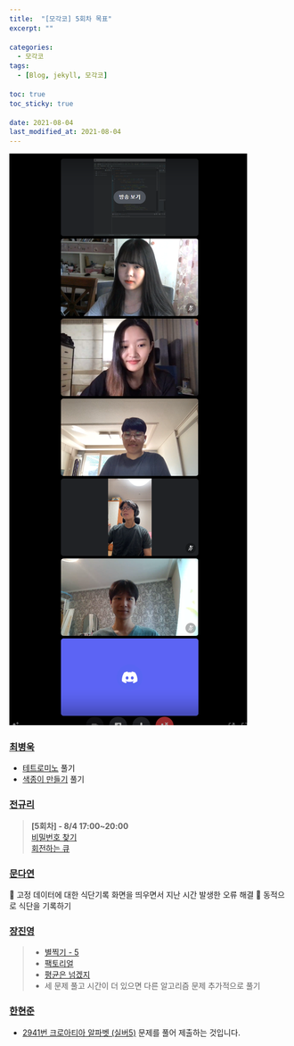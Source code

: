 ```yaml
---
title:  "[모각코] 5회차 목표"
excerpt: ""

categories:
  - 모각코
tags:
  - [Blog, jekyll, 모각코]

toc: true
toc_sticky: true

date: 2021-08-04
last_modified_at: 2021-08-04
---
```


![](/assets/img/20210804.png)

### [최병욱](https://velog.io/@qowlz/%EB%AA%A8%EA%B0%81%EC%BD%94-5%ED%9A%8C%EC%B0%A8-%EB%AA%A9%ED%91%9C)
- [테트로미노](https://www.acmicpc.net/problem/14500) 풀기
- [색종이 만들기](https://www.acmicpc.net/problem/2630) 풀기

### [전규리](https://velog.io/@rlczl/2021-%ED%95%98%EA%B3%84-%EB%AA%A8%EA%B0%81%EC%BD%94-4%ED%9A%8C%EC%B0%A8-%EB%AA%A9%ED%91%9C)
> **[5회차] - 8/4 17:00~20:00**<br>
> [비밀번호 찾기](https://www.acmicpc.net/problem/17219)<br>
> [회전하는 큐](https://www.acmicpc.net/problem/1021)

### [문다연](https://velog.io/@dayo2n/%EC%96%B4%EC%BD%94%EB%AA%A8-2021-%ED%95%98%EA%B3%84-%EB%AA%A8%EA%B0%81%EC%BD%94-5%ED%9A%8C%EC%B0%A8-%EB%AA%A9%ED%91%9C)
📂 고정 데이터에 대한 식단기록 화면을 띄우면서 지난 시간 발생한 오류 해결
📂 동적으로 식단을 기록하기

### [장진영](https://velog.io/@zinzin22/2021-%ED%95%98%EA%B3%84-%EB%AA%A8%EA%B0%81%EC%BD%94-5%ED%9A%8C%EC%B0%A8-%EA%B3%84%ED%9A%8D)
> - [별찍기 - 5](https://www.acmicpc.net/problem/2442)
> - [팩토리얼](https://www.acmicpc.net/problem/10872)
> - [평균은 넘겠지](https://www.acmicpc.net/problem/4344)
> - 세 문제 풀고 시간이 더 있으면 다른 알고리즘 문제 추가적으로 풀기

### [한현준](https://damagedcode101.blogspot.com/2021/08/2021-5-84.html)
- [2941번 크로아티아 알파벳 (실버5)](https://www.acmicpc.net/problem/2941) 문제를 풀어 제출하는 것입니다.

